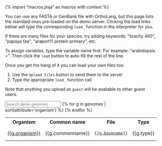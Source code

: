 {% import "macros.jinja" as macros with context %}

You can use any FASTA or GenBank file with OrthoLang, but this page lists the standard ones pre-loaded on the demo server.
Clicking the load links below will type the corresponding `load_` function in the interpreter for you.

If there are many files for your species, try adding keywords: "brachy 460", "papaya faa", "araport11 protein primary", etc.

To assign variables, type the variable name first. For example: "arabidopsis =". Then click the `load` button to auto-fill the rest of the line.

Once you get the hang of it you can load your own files too:

1. Use the `Upload files` button to send them to the server
2. Type the appropriate `load_` function call

Note that anything you upload as `guest` will be available to other guest users.

<input id="genomesearch" placeholder="Search demo genomes" id="box" type="text"/>

<table id="genomes">
<tr>
  <th>Organism</th>
  <!-- <th>Source</th> -->
  <th>Common name</th>
  <th>File</th>
  <th>Type</th>
</tr>
{% for g in genomes | sort(attribute='organism') %}
<tr class="genomeblock">
	<td><a href="{{g.url}}" target="_blank">{{g.organism}}</a></td>
	<!-- <td>{{g.source}}</td> -->
	<td>{{g.commonname}}</td>
	<td><a href="#" onclick="repl_autorun([' {{g.loadfn | escape}}'], clear_first=false)"><pre>{{g.basename}}</pre></a></td>
	<td>{{g.type}}</td>
</tr>
{% endfor %}
</table>

